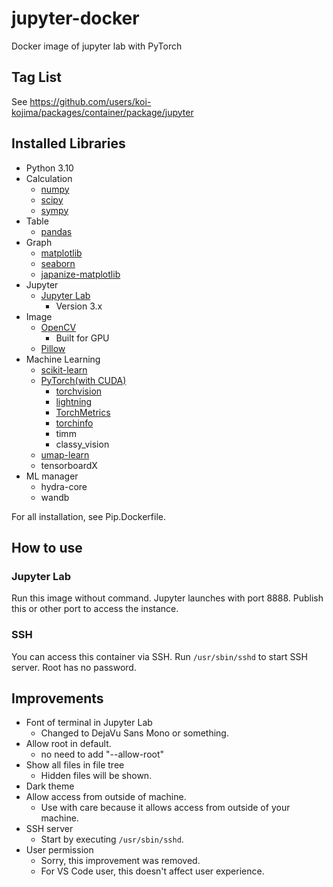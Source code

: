 # jupyter-docker

Docker image of jupyter lab with PyTorch

## Tag List

See https://github.com/users/koi-kojima/packages/container/package/jupyter

## Installed Libraries

* Python 3.10
* Calculation
  * [numpy](https://numpy.org/doc/stable/user/index.html)
  * [scipy](https://docs.scipy.org/doc/scipy/reference/)
  * [sympy](https://www.sympy.org/en/index.html)
* Table
  * [pandas](https://pandas.pydata.org/docs/index.html)
* Graph
  * [matplotlib](https://matplotlib.org/stable/api/index.html)
  * [seaborn](https://seaborn.pydata.org/)
  * [japanize-matplotlib](https://github.com/uehara1414/japanize-matplotlib)
* Jupyter
  * [Jupyter Lab](https://jupyterlab.readthedocs.io/en/stable/)
    * Version 3.x
* Image
  * [OpenCV](https://docs.opencv.org/master/)
    * Built for GPU
  * [Pillow](https://pillow.readthedocs.io/en/stable/)
* Machine Learning
  * [scikit-learn](https://scikit-learn.org/stable/user_guide.html)
  * [PyTorch(with CUDA)](https://pytorch.org/)
    * [torchvision](https://pytorch.org/vision/stable/index.html)
    * [lightning](https://www.pytorchlightning.ai/)
    * [TorchMetrics](https://torchmetrics.readthedocs.io/en/stable/)
    * [torchinfo](https://github.com/TylerYep/torchinfo)
    * timm
    * classy_vision
  * [umap-learn](https://umap-learn.readthedocs.io/en/latest/)
  * tensorboardX
* ML manager
  * hydra-core
  * wandb

For all installation, see Pip.Dockerfile.

## How to use

### Jupyter Lab

Run this image without command. Jupyter launches with port 8888.
Publish this or other port to access the instance.

### SSH

You can access this container via SSH.
Run `/usr/sbin/sshd` to start SSH server.
Root has no password.

## Improvements

* Font of terminal in Jupyter Lab
  * Changed to DejaVu Sans Mono or something.
* Allow root in default.
  * no need to add "--allow-root"
* Show all files in file tree
  * Hidden files will be shown.
* Dark theme
* Allow access from outside of machine.
  * Use with care because it allows access from outside of your machine.
* SSH server
  * Start by executing `/usr/sbin/sshd`.
* User permission
  * Sorry, this improvement was removed.
  * For VS Code user, this doesn't affect user experience.
